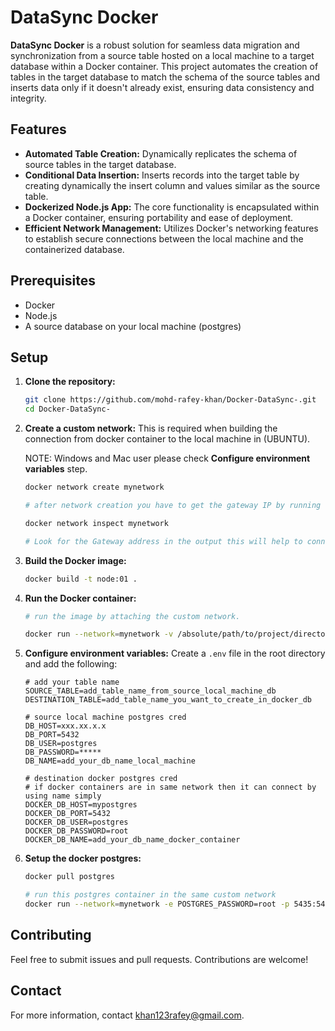 # DataSync Docker

**DataSync Docker** is a robust solution for seamless data migration and synchronization from a source table hosted on a local machine to a target database within a Docker container. This project automates the creation of tables in the target database to match the schema of the source tables and inserts data only if it doesn't already exist, ensuring data consistency and integrity.

## Features

- **Automated Table Creation:** Dynamically replicates the schema of source tables in the target database.
- **Conditional Data Insertion:** Inserts records into the target table by creating dynamically the insert column and values similar as the source table.
- **Dockerized Node.js App:** The core functionality is encapsulated within a Docker container, ensuring portability and ease of deployment.
- **Efficient Network Management:** Utilizes Docker's networking features to establish secure connections between the local machine and the containerized database.

## Prerequisites

- Docker
- Node.js
- A source database on your local machine (postgres)

## Setup

1. **Clone the repository:**
    ```bash
    git clone https://github.com/mohd-rafey-khan/Docker-DataSync-.git
    cd Docker-DataSync-
    ```

2. **Create a custom network:**
    This is required when building the connection from docker container to the local machine in (UBUNTU).

    NOTE: Windows and Mac user please check **Configure environment variables** step.

    ```bash
    docker network create mynetwork

    # after network creation you have to get the gateway IP by running this command

    docker network inspect mynetwork

    # Look for the Gateway address in the output this will help to connect the local machine from the docker container.
    ```

3. **Build the Docker image:**
    ```bash
    docker build -t node:01 .
    ```

4. **Run the Docker container:**
    ```bash
    # run the image by attaching the custom network.

    docker run --network=mynetwork -v /absolute/path/to/project/directory/:/app/ -p 3000:3000 --name mynodeapp node:01
    ```

5. **Configure environment variables:**
    Create a `.env` file in the root directory and add the following:
    ```env
    # add your table name
    SOURCE_TABLE=add_table_name_from_source_local_machine_db
    DESTINATION_TABLE=add_table_name_you_want_to_create_in_docker_db

    # source local machine postgres cred
    DB_HOST=xxx.xx.x.x
    DB_PORT=5432
    DB_USER=postgres
    DB_PASSWORD=*****
    DB_NAME=add_your_db_name_local_machine

    # destination docker postgres cred
    # if docker containers are in same network then it can connect by using name simply
    DOCKER_DB_HOST=mypostgres
    DOCKER_DB_PORT=5432
    DOCKER_DB_USER=postgres
    DOCKER_DB_PASSWORD=root
    DOCKER_DB_NAME=add_your_db_name_docker_container
    ```

6. **Setup the docker postgres:**
    ```bash
    docker pull postgres

    # run this postgres container in the same custom network
    docker run --network=mynetwork -e POSTGRES_PASSWORD=root -p 5435:5432 --name mypostgres postgres
    ```

## Contributing

Feel free to submit issues and pull requests. Contributions are welcome!

## Contact

For more information, contact [khan123rafey@gmail.com](mailto:khan123rafey@gmail.com).

